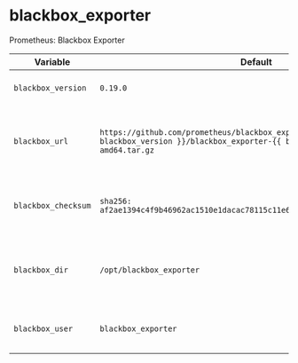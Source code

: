# blackbox_exporter
Prometheus: Blackbox Exporter

| Variable            | Default                                                                                                                                                 | Description                                               |
|---------------------|---------------------------------------------------------------------------------------------------------------------------------------------------------|-----------------------------------------------------------|
| `blackbox_version`  | `0.19.0`                                                                                                                                                | Version that will be installed                            |
| `blackbox_url`      | `https://github.com/prometheus/blackbox_exporter/releases/download/v{{ blackbox_version }}/blackbox_exporter-{{ blackbox_version }}.linux-amd64.tar.gz` | URL from which blackbox exporter will be downloaded       |
| `blackbox_checksum` | `sha256: af2ae1394c4f9b46962ac1510e1dacac78115c11e625991fb6c54825d2240896`                                                                              | Checksum can be found on Github releases                  |
| `blackbox_dir`      | `/opt/blackbox_exporter`                                                                                                                                | Directory in which blackbox exporter will be installed to |
| `blackbox_user`     | `blackbox_exporter`                                                                                                                                     | User that will run blackbox exporter                      |
